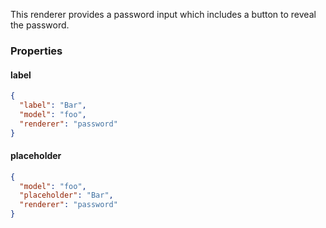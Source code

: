 This renderer provides a password input which includes a button to reveal the password.

### Properties

#### label

```json
{
  "label": "Bar",
  "model": "foo",
  "renderer": "password"
}
```

#### placeholder

```json
{
  "model": "foo",
  "placeholder": "Bar",
  "renderer": "password"
}
```
